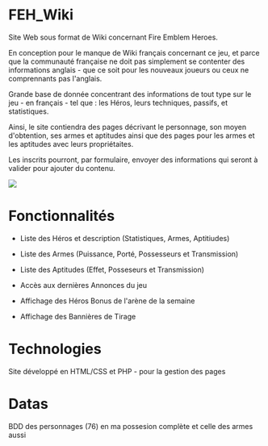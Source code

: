 # FEH_Wiki

Site Web sous format de Wiki concernant Fire Emblem Heroes.

En conception pour le manque de Wiki français concernant ce jeu, et parce que la communauté française ne doit pas simplement se contenter des informations anglais - que ce soit pour les nouveaux joueurs ou ceux ne comprennants pas l'anglais.

Grande base de donnée concentrant des informations de tout type sur le jeu - en français - tel que : les Héros, leurs techniques, passifs, et statistiques.

Ainsi, le site contiendra des pages décrivant le personnage, son moyen d'obtention, ses armes et aptitudes ainsi que des pages pour les armes et les aptitudes avec leurs propriétaites.

Les inscrits pourront, par formulaire, envoyer des informations qui seront à valider pour ajouter du contenu.

<img src="C:/xamp/htdocs/PHP/Fire_Emblem_Heroes/images/GIT/Accueil.jpg"/>


# Fonctionnalités 

- Liste des Héros et description (Statistiques, Armes, Aptitiudes)
- Liste des Armes (Puissance, Porté, Possesseurs et Transmission)
- Liste des Aptitudes (Effet, Posseseurs et Transmission)

- Accès aux dernières Annonces du jeu
- Affichage des Héros Bonus de l'arène de la semaine
- Affichage des Bannières de Tirage


# Technologies

Site développé en HTML/CSS et PHP - pour la gestion des pages

# Datas

BDD des personnages (76) en ma possesion complète et celle des armes aussi
